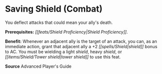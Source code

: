 ﻿---
cssclass: [feats]

---
# Saving Shield (Combat)

You deflect attacks that could mean your ally's death.

**Prerequisites:** _[[feats/Shield Proficiency|Shield Proficiency]]_.

**Benefit:** Whenever an adjacent ally is the target of an attack, you can, as an immediate action, grant that adjacent ally a +2 _[[spells/Shield|shield]]_ bonus to AC. You must be wielding a light _shield_, heavy _shield_, or _[[items/Shield/Tower shield|tower shield]]_ to use this feat.

**Source** Advanced Player's Guide